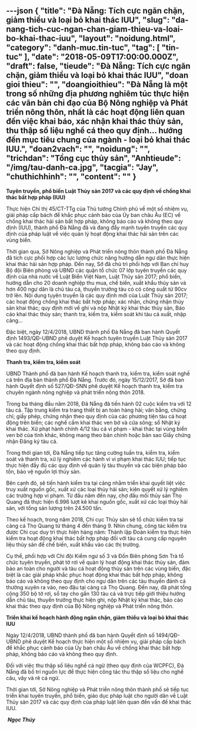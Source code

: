 ---json
{
    "title": "Đà Nẵng: Tích cực ngăn chặn, giảm thiểu và loại bỏ khai thác IUU",
    "slug": "da-nang-tich-cuc-ngan-chan-giam-thieu-va-loai-bo-khai-thac-iuu",
    "layout": "noidung.html",
    "category": "danh-muc.tin-tuc",
    "tag": [
        "tin-tuc"
    ],
    "date": "2018-05-09T17:00:00.000Z",
    "draft": false,
    "tieude": "Đà Nẵng: Tích cực ngăn chặn, giảm thiểu và loại bỏ khai thác IUU",
    "doan gioi thieu": "",
    "doangioithieu": "Đà Nẵng là một trong số những địa phương nghiêm túc thực hiện các văn bản chỉ đạo của Bộ Nông nghiệp và Phát triển nông thôn, nhất là các hoạt động liên quan đến việc khai báo, xác nhận khai thác thủy sản, thu thập số liệu nghề cá theo quy định… hướng đến mục tiêu chung của ngành - loại bỏ khai thác IUU.",
    "doan2vach": "",
    "noidung": "",
    "trichdan": "Tổng cục thủy sản",
    "Anhtieude": "/img/tau-danh-ca.jpg",
    "tacgia": "Jay",
    "chuthichhinh": "",
    "__content__": ""
}
---
<p><span style="font-size:14px"><strong>Tuy&ecirc;n truyền, phổ biến Luật Thủy sản 2017 v&agrave; c&aacute;c quy định về chống khai th&aacute;c bất hợp ph&aacute;p (IUU)</strong></span></p>

<p><span style="font-size:14px">Thực hiện Chỉ thị 45/CT-TTg của Thủ tướng Ch&iacute;nh phủ về một số nhiệm vụ, giải ph&aacute;p cấp b&aacute;ch để khắc phục cảnh b&aacute;o của Ủy ban ch&acirc;u &Acirc;u (EC) về chống khai th&aacute;c hải sản bất hợp ph&aacute;p, kh&ocirc;ng b&aacute;o c&aacute;o v&agrave; kh&ocirc;ng theo quy định (IUU), th&agrave;nh phố Đ&agrave; Nẵng đ&atilde; v&agrave; đang đẩy mạnh tuy&ecirc;n truyền c&aacute;c quy định của ph&aacute;p luật về việc quản l&yacute; hoạt động khai th&aacute;c hải sản tr&ecirc;n c&aacute;c v&ugrave;ng biển.</span></p>

<p><span style="font-size:14px">Thời gian qua, Sở N&ocirc;ng nghiệp v&agrave; Ph&aacute;t triển n&ocirc;ng th&ocirc;n th&agrave;nh phố Đ&agrave; Nẵng đ&atilde; t&iacute;ch cực phối hợp c&aacute;c lực lượng chức năng hướng dẫn ngư d&acirc;n thực hiện khai th&aacute;c hải sản hợp ph&aacute;p. Đến nay, Sở đ&atilde; chủ tr&igrave; phối hợp với Ban chỉ huy Bộ đội Bi&ecirc;n ph&ograve;ng v&agrave; UBND c&aacute;c quận tổ chức 07 lớp tuy&ecirc;n truyền c&aacute;c quy định của nh&agrave; nước về Luật Biển Việt Nam, Luật Thủy sản 2017; phổ biến, hướng dẫn cho 20 doanh nghiệp thu mua, chế biến, xuất khẩu thủy sản v&agrave; hơn 400 ngư d&acirc;n l&agrave; chủ t&agrave;u c&aacute;, thuyền trưởng t&agrave;u c&oacute; c&oacute; c&ocirc;ng suất từ 90cv trở l&ecirc;n. Nội dung tuy&ecirc;n truyền l&agrave; c&aacute;c quy định mới của Luật Thủy sản 2017; c&aacute;c hoạt động chống khai th&aacute;c bất hợp ph&aacute;p; x&aacute;c nhận, chứng nhận thủy sản khai th&aacute;c; quy định mới về ghi v&agrave; nộp Nhật k&yacute; khai th&aacute;c thủy sản, B&aacute;o c&aacute;o khai th&aacute;c thủy sản; thanh tra, kiểm tra, kiểm so&aacute;t khi t&agrave;u c&aacute; xuất, nhập cảng&hellip;</span></p>

<p><span style="font-size:14px">Đặc biệt, ng&agrave;y 12/4/2018, UBND th&agrave;nh phố Đ&agrave; Nẵng đ&atilde; ban h&agrave;nh Quyết định 1493/QĐ-UBND ph&ecirc; duyệt Kế hoạch tuy&ecirc;n truyền Luật Thủy sản 2017 v&agrave; c&aacute;c hoạt động chống khai th&aacute;c bất hợp ph&aacute;p, kh&ocirc;ng b&aacute;o c&aacute;o v&agrave; kh&ocirc;ng theo quy định.</span></p>

<p><span style="font-size:14px"><strong>Thanh tra, kiểm tra, kiểm so&aacute;t</strong></span></p>

<p><span style="font-size:14px">UBND Th&agrave;nh phố đ&atilde; ban h&agrave;nh Kế hoạch thanh tra, kiểm tra, kiểm so&aacute;t nghề c&aacute; tr&ecirc;n địa b&agrave;n th&agrave;nh phố Đ&agrave; Nẵng. Trước đ&oacute;, ng&agrave;y 15/12/2017, Sở đ&atilde; ban h&agrave;nh Quyết định số 527/QĐ-SNN ph&ecirc; duyệt Kế hoạch thanh tra, kiểm tra chuy&ecirc;n ng&agrave;nh n&ocirc;ng nghiệp v&agrave; ph&aacute;t triển n&ocirc;ng th&ocirc;n 2018.</span></p>

<p><span style="font-size:14px">Trong ba th&aacute;ng đầu năm 2018, Đ&atilde; Nẵng đ&atilde; tiến h&agrave;nh 02 cuộc kiểm tra với 12 t&agrave;u c&aacute;. Tập trung kiểm tra trang thiết bị an to&agrave;n h&agrave;ng hải; văn bằng, chứng chỉ; giấy ph&eacute;p, chứng nhận theo quy định của c&aacute;c phương tiện t&agrave;u c&aacute; hoạt động tr&ecirc;n biển; c&aacute;c nghề cấm khai th&aacute;c ven bờ v&agrave; cửa s&ocirc;ng; sổ Nhật k&yacute; khai th&aacute;c. Xử phạt h&agrave;nh ch&iacute;nh 4/12 t&agrave;u c&aacute; vi phạm - khai th&aacute;c tại v&ugrave;ng biển ven bờ của tỉnh kh&aacute;c, kh&ocirc;ng mang theo bản ch&iacute;nh hoặc bản sao Giấy chứng nhận Đăng k&yacute; t&agrave;u c&aacute;.</span></p>

<p><span style="font-size:14px">Trong thời gian tới, Đ&agrave; Nẵng tiếp tục tăng cường tuần tra, kiểm tra, kiểm so&aacute;t v&agrave; thanh tra, xử l&yacute; nghi&ecirc;m c&aacute;c h&agrave;nh vi vi phạm khai th&aacute;c IUU; tiếp tục thực hiện đầy đủ c&aacute;c quy định về quản l&yacute; t&agrave;u thuyền v&agrave; c&aacute;c biện ph&aacute;p bảo tồn, bảo vệ nguồn lợi thủy sản.&nbsp;</span></p>

<p><span style="font-size:14px">B&ecirc;n cạnh đ&oacute;, sẽ tiến h&agrave;nh kiểm tra tại cảng nhằm triển khai quyết liệt việc truy xuất nguồn gốc, xuất xứ c&aacute;c loại thủy hải sản; ki&ecirc;n quyết xử l&yacute; nghi&ecirc;m c&aacute;c trường hợp vi phạm. Từ đầu năm đến nay, chợ đầu mối thủy sản Thọ Quang đ&atilde; thực hiện 6.996 lượt k&ecirc; khai nguồn gốc, xuất xứ c&aacute;c loại thủy hải sản, với tổng sản lượng tr&ecirc;n 24.500 tấn.</span></p>

<p><span style="font-size:14px">Theo kế hoạch, trong năm 2018, Chi cục Thủy sản sẽ tổ chức kiểm tra tại cảng c&aacute; Thọ Quang từ th&aacute;ng 4 đến th&aacute;ng 9. Nh&igrave;n chung, c&ocirc;ng t&aacute;c kiểm tra được Chi cục duy tr&igrave; thực hiện h&agrave;ng năm: Th&agrave;nh lập Đo&agrave;n kiểm tra thực hiện kiểm tra hoạt động khai th&aacute;c bất hợp ph&aacute;p đối với t&agrave;u c&aacute; cung cấp nguy&ecirc;n liệu thủy sản để chế biến, xuất khẩu v&agrave;o c&aacute;c thị trường.</span></p>

<p><span style="font-size:14px">Cụ thể, phối hợp với Chi đội Kiểm ngư số 3 v&agrave; Đồn Bi&ecirc;n ph&ograve;ng Sơn Tr&agrave; tổ chức tuy&ecirc;n truyền, ph&aacute;t tờ rơi về quản l&yacute; hoạt động khai th&aacute;c thủy sản, đảm bảo an to&agrave;n cho người v&agrave; t&agrave;u c&aacute; hoạt động thủy sản tr&ecirc;n c&aacute;c v&ugrave;ng biển, đặc biệt l&agrave; c&aacute;c giải ph&aacute;p khắc phục hoạt động khai th&aacute;c bất hợp ph&aacute;p, kh&ocirc;ng b&aacute;o c&aacute;o v&agrave; kh&ocirc;ng theo quy định cho ngư d&acirc;n tr&ecirc;n c&aacute;c t&agrave;u thuyền đ&aacute;nh c&aacute; thường xuy&ecirc;n ra v&agrave;o, neo đậu tại cảng c&aacute; Thọ Quang. Đến nay, đ&atilde; ph&aacute;t tổng cộng 350 bộ tờ rơi, sổ tay cho gần 130 t&agrave;u c&aacute; v&agrave; trực tiếp giới thiệu hướng dẫn chủ t&agrave;u, thuyền trưởng thực hiện ghi, nộp Nhật k&yacute; khai th&aacute;c, b&aacute;o c&aacute;o khai th&aacute;c theo quy định của Bộ N&ocirc;ng nghiệp v&agrave; Ph&aacute;t triển n&ocirc;ng th&ocirc;n.</span></p>

<p><span style="font-size:14px"><strong>Triển khai kế hoạch h&agrave;nh động ngăn chặn, giảm thiểu v&agrave; loại bỏ khai th&aacute;c IUU</strong></span></p>

<p><span style="font-size:14px">Ng&agrave;y 12/4/2018, UBND th&agrave;nh phố đ&atilde; ban h&agrave;nh Quyết định số 1494/QĐ-UBND ph&ecirc; duyệt Kế hoạch thực hiện một số nhiệm vụ, giải ph&aacute;p cấp b&aacute;ch để khắc phục cảnh b&aacute;o của Ủy ban ch&acirc;u &Acirc;u về chống khai th&aacute;c bất hợp ph&aacute;p, kh&ocirc;ng b&aacute;o c&aacute;o v&agrave; kh&ocirc;ng theo quy định.</span></p>

<p><span style="font-size:14px">Đối với việc thu thập số liệu nghề c&aacute; ngừ (theo quy định của WCPFC), Đ&agrave; Nẵng đ&atilde; bố tr&iacute; nguồn lực để thực hiện c&ocirc;ng t&aacute;c thu thập số liệu cho nghề c&acirc;u, v&acirc;y v&agrave; r&ecirc; c&aacute; ngừ.</span></p>

<p><span style="font-size:14px">Thời gian tới, Sở N&ocirc;ng nghiệp v&agrave; Ph&aacute;t triển n&ocirc;ng th&ocirc;n th&agrave;nh phố sẽ tiếp tục triển khai tuy&ecirc;n truy&ecirc;̀n, ph&ocirc;̉ bi&ecirc;́n, giáo dục pháp lu&acirc;̣t cho người d&acirc;n v&ecirc;̀ Luật Thủy sản 2017 v&agrave; các quy định của pháp lu&acirc;̣t li&ecirc;n quan đ&ecirc;́n v&acirc;́n đ&ecirc;̀ khai thác IUU.</span></p>

<p><span style="font-size:14px">&nbsp;<strong><em>Ngọc Th&uacute;y&nbsp;</em></strong></span></p>
